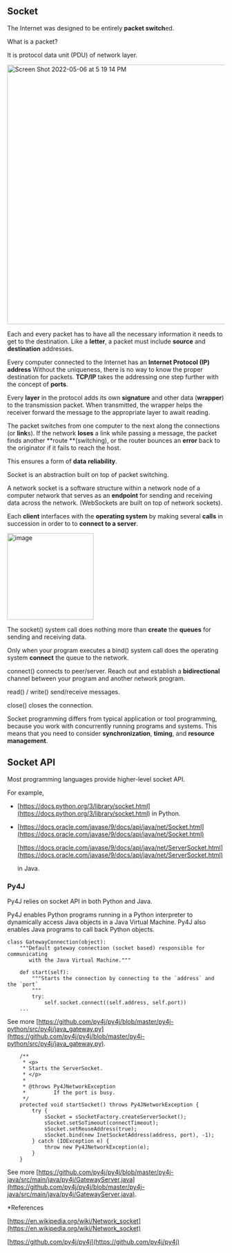 ## Socket

The Internet was designed to be entirely **packet switch**ed.

What is a packet?

It is protocol data unit (PDU) of network layer.

<img width="600" alt="Screen Shot 2022-05-06 at 5 19 14 PM" src="https://user-images.githubusercontent.com/47337188/167230527-cb766464-5fd5-4d5f-9aed-e66d15818eb1.png">

Each and every packet has to have all the necessary information it needs to get to the destination. Like a **letter**, a packet must include **source** and **destination** addresses.

Every computer connected to the Internet has an **Internet Protocol (IP) address** Without the uniqueness, there is no way to know the proper destination for packets. **TCP/IP** takes the addressing one step further with the concept of **ports**.

Every **layer** in the protocol adds its own **signature** and other data (**wrapper**) to the transmission packet. When transmitted, the wrapper helps the receiver forward the message to the appropriate layer to await reading.

The packet switches from one computer to the next along the connections (or **link**s). If the network **loses** a link while passing a message, the packet finds another **route **(switching), or the router bounces an **error** back to the originator if it fails to reach the host.

This ensures a form of **data** **reliability**.

Socket is an abstraction built on top of packet switching.

A network socket is a software structure within a network node of a computer network that serves as an **endpoint** for sending and receiving data across the network. (WebSockets are built on top of network sockets).

Each **client** interfaces with the **operating system** by making several **calls** in succession in order to to **connect to a server**.

<img width="200" alt="image" src="https://user-images.githubusercontent.com/47337188/167230130-a8ad30c7-7412-4b81-b871-e2c532fc87b4.png">

The socket() system call does nothing more than **create** the **queues** for sending and receiving data.

Only when your program executes a bind() system call does the operating system **connect** the queue to the network.

connect() connects to peer/server. Reach out and establish a **bidirectional** channel between your program and another network program.

read() / write() send/receive messages.

close() closes the connection.

Socket programming differs from typical application or tool programming, because you work with concurrently running programs and systems. This means that you need to consider **synchronization**, **timing**, and **resource management**.


## Socket API

Most programming languages provide higher-level socket API.

For example,


* [https://docs.python.org/3/library/socket.html](https://docs.python.org/3/library/socket.html) in Python.
* [https://docs.oracle.com/javase/9/docs/api/java/net/Socket.html](https://docs.oracle.com/javase/9/docs/api/java/net/Socket.html)

  [https://docs.oracle.com/javase/9/docs/api/java/net/ServerSocket.html](https://docs.oracle.com/javase/9/docs/api/java/net/ServerSocket.html)


    in Java.



### Py4J

Py4J relies on socket API in both Python and Java.

Py4J enables Python programs running in a Python interpreter to dynamically access Java objects in a Java Virtual Machine. Py4J also enables Java programs to call back Python objects.


```
class GatewayConnection(object):
    """Default gateway connection (socket based) responsible for communicating
       with the Java Virtual Machine."""

    def start(self):
        """Starts the connection by connecting to the `address` and the `port`
        """
        try:
            self.socket.connect((self.address, self.port))
	...
```


See more [https://github.com/py4j/py4j/blob/master/py4j-python/src/py4j/java_gateway.py](https://github.com/py4j/py4j/blob/master/py4j-python/src/py4j/java_gateway.py).


```
	/**
	 * <p>
	 * Starts the ServerSocket.
	 * </p>
	 *
	 * @throws Py4JNetworkException
	 *         If the port is busy.
	 */
	protected void startSocket() throws Py4JNetworkException {
		try {
			sSocket = sSocketFactory.createServerSocket();
			sSocket.setSoTimeout(connectTimeout);
			sSocket.setReuseAddress(true);
			sSocket.bind(new InetSocketAddress(address, port), -1);
		} catch (IOException e) {
			throw new Py4JNetworkException(e);
		}
	}
```


See more [https://github.com/py4j/py4j/blob/master/py4j-java/src/main/java/py4j/GatewayServer.java](https://github.com/py4j/py4j/blob/master/py4j-java/src/main/java/py4j/GatewayServer.java).

*References

[https://en.wikipedia.org/wiki/Network_socket](https://en.wikipedia.org/wiki/Network_socket)

[https://github.com/py4j/py4j](https://github.com/py4j/py4j)
